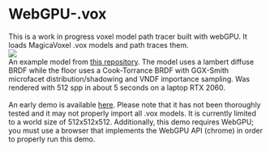 # WebGPU-.vox

This is a work in progress voxel model path tracer built with webGPU. It loads MagicaVoxel .vox models and path traces them.<br>
![](https://live.staticflickr.com/65535/53136225473_a2d66e2962_b.jpg)<br>
An example model from [this repository](https://github.com/ephtracy/voxel-model/tree/master). The model uses a lambert diffuse BRDF while the floor uses a Cook-Torrance BRDF with GGX-Smith microfacet distribution/shadowing and VNDF importance sampling. Was rendered with 512 spp in about 5 seconds on a laptop RTX 2060.<br>
<br>
An early demo is available [here](https://addisonprairie.github.io/WebGPU-.vox/). Please note that it has not been thoroughly tested and it may not properly import all .vox models. It is currently limited to a world size of 512x512x512. Additionally, this demo requires WebGPU; you must use a browser that implements the WebGPU API (chrome) in order to properly run this demo.
